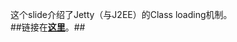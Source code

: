 这个slide介绍了Jetty（与J2EE）的Class loading机制。  
##链接在[**这里**](http://slides.com/xiangqianlee/jetty-classloader/fullscreen)。##